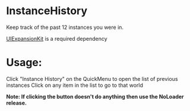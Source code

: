 # InstanceHistory

Keep track of the past 12 instances you were in.

[UIExpansionKit](https://github.com/knah/VRCMods]) is a required dependency

# Usage:

Click "Instance History" on the QuickMenu to open the list of previous instances
Click on any item in the list to go to that world

**Note: If clicking the button doesn't do anything then use the NoLoader release.**
